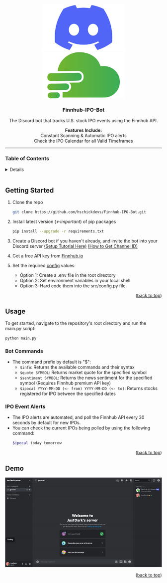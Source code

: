 <div id="top"></div>

<!-- PROJECT LOGO -->
<div align="center">
  <img src="img/discord-logo.png" alt="Discord Logo" height="150" href ="https://discord.com/">
  <img src="img/finnhub_logo.png" alt="Finnhub Logo" height="150" href="https://finnhub.io/">
  <h3 align="center"><strong>Finnhub-IPO-Bot</strong></h3>
  <p align="center">
    The Discord bot that tracks U.S. stock IPO events using the Finnhub API.
    <br>
  </p>
  <p align="center">
    <strong>Features Include:</strong><br>
    Constant Scanning & Automatic IPO alerts<br>
    Check the IPO Calendar for all Valid Timeframes
  </p>
</div>

___

<!-- TABLE OF CONTENTS -->
### Table of Contents
<details>
  <ol>
    <li><a href="#getting-started">Getting Started</a></li>
    <li><a href="#usage">Usage</a></li>
    <li><a href="#demo">Demo</a></li>
  </ol>
</details>
<br>


<!-- GETTING STARTED -->
<div id="getting-started"></div>

## Getting Started

1. Clone the repo
   ```sh
   git clone https://github.com/hschickdevs/Finnhub-IPO-Bot.git
   ```
2. Install latest version (*<-important*) of pip packages
   ```sh
   pip install --upgrade -r requirements.txt
   ```
3. Create a Discord bot if you haven't already, and invite the bot into your Discord server 
[(Setup Tutorial Here)](https://discordpy.readthedocs.io/en/stable/discord.html) [(How to Get Channel ID)](https://turbofuture.com/internet/Discord-Channel-ID)

4. Get a free API key from [Finnhub.io](https://finnhub.io/register)

5. Set the required [config](https://github.com/hschickdevs/Finnhub-IPO-Bot/blob/main/src/_config.py) values:
    - Option 1: Create a .env file in the root directory
    - Option 2: Set environment variables in your local shell
    - Option 3: Hard code them into the src/config.py file

<p align="right">(<a href="#top">back to top</a>)</p>


<!-- USAGE EXAMPLES -->
<div id="usage"></div>

## Usage

To get started, navigate to the repository's root directory and run the main.py script:
```sh
python main.py
```

### Bot Commands

- The command prefix by default is "$":
  - `$info`: Returns the available commands and their syntax
  - `$quote SYMBOL`: Returns market quote for the specified symbol
  - `$sentiment SYMBOL`: Returns the news sentiment for the specified symbol (Requires Finnhub premium API key)
  - `$ipocal YYYY-MM-DD (<- from) YYYY-MM-DD (<- to)`: Returns stocks registered for IPO between the specified dates
  

### IPO Event Alerts

- The IPO alerts are automated, and poll the Finnhub API every 30 seconds by default for new IPOs.
- You can check the current IPOs being polled by using the following command:
    ```sh
    $ipocal today tomorrow
    ```

<p align="right">(<a href="#top">back to top</a>)</p>


<!-- DEMO -->
<div id="demo"></div>

## Demo

![software_demo_gif](img/software_demo.gif)

<p align="right">(<a href="#top">back to top</a>)</p>